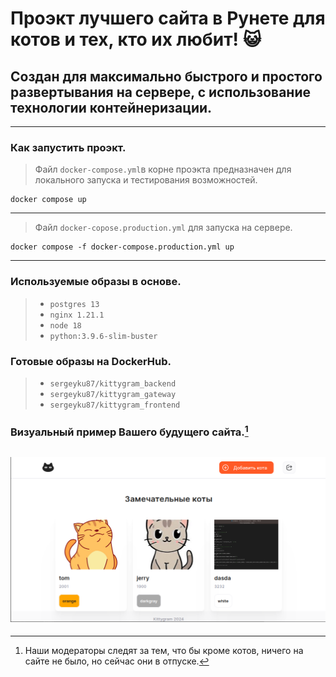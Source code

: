 #  Проэкт лучшего сайта в Рунете для котов и тех, кто их любит! :smiley_cat:


## Создан для максимально быстрого и простого развертывания на сервере, с использование технологии контейнеризации.

---

### Как запустить проэкт.
> Файл `docker-compose.yml`в корне проэкта предназначен для локального запуска и тестирования возможностей.
```
docker compose up 
```
***
> Файл  `docker-copose.production.yml` для запуска на сервере.
```
docker compose -f docker-compose.production.yml up
```

---
### Используемые образы в основе.
> * `postgres 13`
> * `nginx 1.21.1`
> * `node 18`
> * `python:3.9.6-slim-buster`

### Готовые образы на DockerHub.
> * `sergeyku87/kittygram_backend`
> * `sergeyku87/kittygram_gateway`
> * `sergeyku87/kittygram_frontend`

### Визуальный пример Вашего будущего сайта.[^1]
![example](example.jpg)
---
[^1]: Наши модераторы следят за тем, что бы кроме котов, ничего на сайте не было, но сейчас они в отпуске.

